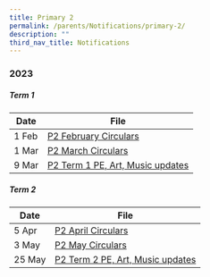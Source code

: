 ```yaml
---
title: Primary 2
permalink: /parents/Notifications/primary-2/
description: ""
third_nav_title: Notifications
---
```

### **2023**

##### Term 1

| Date| File | 
| -------- | -------- | 
|1 Feb|[P2 February Circulars](/files/Notification%202023/P2/RGPS_N23_P2_004_P2%20February%20Circulars.pdf)|
|1 Mar|[P2 March Circulars](/files/Notification%202023/P2/RGPS_N23_P2_005_P2%20March%20Circulars.pdf)|
|9 Mar|[P2 Term 1 PE, Art, Music updates](/files/Notification%202023/P2/Term%201%20P2%20Update.pdf)|

##### Term 2

| Date| File | 
| -------- | -------- | 
|5 Apr|[P2 April Circulars](/files/Notification%202023/P2/rgps_n23_p2_007_p2%20april%20circulars.pdf)|
|3 May|[P2 May Circulars](/files/Notification%202023/P2/rgps_n23_p2_008_p2%20may%20circulars.pdf)|
|25 May|[P2 Term 2 PE, Art, Music updates](/files/Notification%202023/P2/p2%20pam%20updates%20term%202.pdf)
